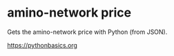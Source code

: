 # amino-network price 

Gets the amino-network price with Python (from JSON).

https://pythonbasics.org
